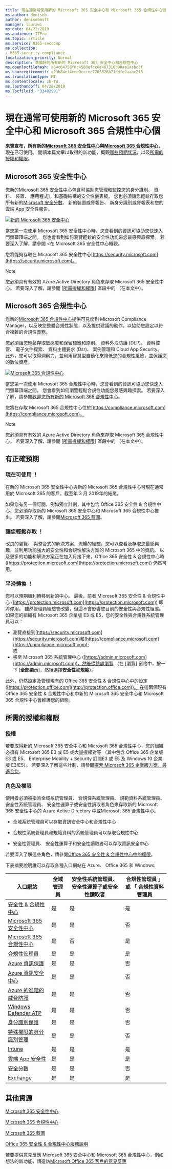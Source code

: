 ```yaml
---
title: 現在通常可使用新的 Microsoft 365 安全中心和 Microsoft 365 合規性中心個
ms.author: deniseb
author: denisebmsft
manager: laurawi
ms.date: 04/22/2019
ms.audience: ITPro
ms.topic: article
ms.service: O365-seccomp
ms.collection:
- M365-security-compliance
localization_priority: Normal
description: 準備好的所有新的 Microsoft 365 安全中心和合規性中心
ms.openlocfilehash: a64c64756f0c4588efcc6e467316b90aa1aabc3f
ms.sourcegitcommit: e23b84ef4eee9cccec7205826b71ddfe9aaac2f8
ms.translationtype: MT
ms.contentlocale: zh-TW
ms.lasthandoff: 04/28/2019
ms.locfileid: "33402991"
---
```

# <a name="the-new-microsoft-365-security-center-and-microsoft-365-compliance-center-are-now-generally-available"></a>現在通常可使用新的 Microsoft 365 安全中心和 Microsoft 365 合規性中心個

**來賓宣布，所有新的[Microsoft 365 安全性中心](#microsoft-365-security-center)與[Microsoft 365 合規性中心](#microsoft-365-compliance-center)**，現在已可使用。 閱讀本篇文章以取得的新功能，概觀[哪些預期狀況](#what-to-expect)，以及[所需的授權和權限](#required-licenses-and-permissions)。

## <a name="microsoft-365-security-center"></a>Microsoft 365 安全性中心

您新的[Microsoft 365 安全性中心](overview-security-center.md)包含可協助您管理和監控您的身分識別、 資料、 裝置、 應用程式]，和基礎結構的安全性儀表板。 您也必須讓您輕鬆存取您所有新的[Microsoft 安全分數](microsoft-secure-score.md)、 新的裝置威脅報告、 新身分識別威脅報表和您的雲端 App 安全性報告。 

[![新的 Microsoft 365 安全中心](media/m365-security-center.png)](overview-security-center.md)

當您第一次使用 Microsoft 365 安全性中心時，您會看到的資訊可協助您快速入門螢幕頂端之間。 您也會看到如何瀏覽輕鬆的安全性功能來您最感興趣探索。 若要深入了解，請參閱 <<c0>在 Microsoft 365 安全性中心概觀。

您將能夠存取在 Microsoft 365 安全性中心[https://security.microsoft.com](https://security.microsoft.com)。 

> [!NOTE]
> 您必須具有有效的 Azure Active Directory 角色來存取 Microsoft 365 安全性中心。 若要深入了解，請參閱 [[所需授權和權限](#required-licenses-and-permissions)] 區段中的 （在本文中）。

## <a name="microsoft-365-compliance-center"></a>Microsoft 365 合規性中心

您新的[Microsoft 365 合規性中心](microsoft-365-compliance-center.md)提供可見度到 Microsoft Compliance Manager，以反映您整體合規性狀態，以及提供建議的動作，以協助您設定以符合複雜的合規性義務。 

您必須讓您輕鬆存取敏感度和保留標籤和原則、 資料外洩防護 (DLP)、 資料控管、 電子文件探索、 資料主體要求 (Dsr)、 案例管理和 Cloud App Security。 此外，您可以取得洞察力，並利用智慧型自動化來降低您的合規性風險，並保護您的數位資產。 

[![Microsoft 365 合規性中心](media/m365-compliance-center.png)](microsoft-365-compliance-center.md)

當您第一次使用 Microsoft 365 合規性中心時，您會看到的資訊可協助您快速入門螢幕頂端之間。 您會看到如何瀏覽輕鬆合規性功能您最感興趣探索。 若要深入了解，請參閱[歡迎您所有新的 Microsoft 365 合規性中心](microsoft-365-compliance-center.md)。

您將在存取 Microsoft 365 合規性中心位於[https://compliance.microsoft.com](https://compliance.microsoft.com)。  

> [!NOTE]
> 您必須具有有效的 Azure Active Directory 角色來存取 Microsoft 365 合規性中心。 若要深入了解，請參閱 [[所需授權和權限](#required-licenses-and-permissions)] 區段中的 （在本文中）。

## <a name="what-to-expect"></a>有正確預期

### <a name="available-now"></a>現在可使用 ！

在新的 Microsoft 365 安全性中心與新的 Microsoft 365 合規性中心可現在通常用於 Microsoft 365 的客戶，截至年 3 月 2019年的結尾。 

如果您有另一個訂閱，例如獨立計劃，其中包含 Office 365 安全性 & 合規性中心，您必須存取新的 Microsoft 365 安全中心和 Microsoft 365 合規性中心推出。 若要深入了解，請參閱[Microsoft 365 藍圖](https://www.microsoft.com/microsoft-365/roadmap)。

### <a name="easy-access"></a>讓您輕鬆存取 ！

改良的瀏覽、 與整合式的解決方案，流暢的經驗，您可以查看及存取您最感興趣，並利用功能強大的安全性和合規性解決方案的 Microsoft 365 中的資訊。 以及更多的功能和解決方案正在加入月接下來，Office 365 安全性 & 合規性中心時 ([https://protection.microsoft.com](https://protection.microsoft.com)) 仍然可用。

### <a name="smooth-transition"></a>平滑轉換 ！

您可以預期順利轉移到新的中心。 最後，前者 Microsoft 365 安全性 & 合規性中心 ([https://protection.microsoft.com](https://protection.microsoft.com)) 即將停用。 雖然管理員經驗會改變，但這不會影響您目前的安全性與合規性組態。 如果您的組織有 Microsoft 365 企業版 E3 或 E5，您的安全性與合規性系統管理員可以：

- 瀏覽直接到[https://security.microsoft.com](https://security.microsoft.com)和[https://compliance.microsoft.com](https://compliance.microsoft.com); <br>或  
- 移至 Microsoft 365 系統管理中心 ([https://admin.microsoft.com](https://admin.microsoft.com))，然後從該處瀏覽 （在 [瀏覽] 窗格中，按一下 [**全部顯示**]，然後選擇**安全性**或**規範**）。

此外，仍然設定及管理現有的 Office 365 安全性 & 合規性中心中的設定 ([https://protection.office.com](http://protection.office.com))。 在這兩個現有 Office 365 安全性 & 合規性中心和中新的 Microsoft 365 安全中心和 Microsoft 365 合規性中心會維護您的組態。  

## <a name="required-licenses-and-permissions"></a>所需的授權和權限

### <a name="licenses"></a>授權

若要取得新的 Microsoft 365 安全中心和 Microsoft 365 合規性中心，您的組織必須有 Microsoft 365 E3 或 E5 或大量授權對等 （其中包含 Office 365 企業版 E3 或 E5、 Enterprise Mobility + Security 訂閱E3 或 E5 及 Windows 10 企業版 E3/E5）。 若要深入了解這些計劃，請參閱[探索 Microsoft 365 企業版方案，最適合您](https://www.microsoft.com/microsoft-365/compare-all-microsoft-365-plans)。

### <a name="roles-and-permissions"></a>角色及權限

使用者必須被指派全域系統管理員、 合規性系統管理員、 規範資料系統管理員、 安全性系統管理員、 安全性運算子或安全性讀取者角色來存取新的 Microsoft 365 安全性中心的 Azure Active Directory 中或Microsoft 365 合規性中心。

- 全域系統管理員可以存取資訊安全中心和合規性中心

- 合規性系統管理員和規範資料的系統管理員可以存取合規性中心

- 安全性管理員、 安全性運算子和安全性讀取者可以存取資訊安全中心

 若要深入了解這些角色，請參閱[Office 365 安全性 & 合規性中心中的權限](permissions-in-the-security-and-compliance-center.md)。
 
下表摘要說明誰可以存取各種入口網站在 Azure、 Office 365 和 Windows:

|入口網站 |全域管理員 |安全性系統管理員、 安全性運算子或安全性讀取者|合規性管理員 」 或 「 合規性資料管理員 |
|---------|---------|---------|---------|
|[安全性 & 合規性中心](https://protection.office.com) |是 |是  |是 |
|[Microsoft 365 安全性中心](https://security.microsoft.com) |是  | 是  | 否        |
|[Microsoft 365 合規性中心](https://compliance.microsoft.com) | 是 | 否 | 是 |
|[合規性管理員](https://aka.ms/compliancemanager) |是 | 是 |是  |
|[Azure 資訊保護](https://docs.microsoft.com/azure/information-protection) |是 |是 |否 |
|[Azure 資訊安全中心](https://docs.microsoft.com/azure/security-center/)  |是 |是 |否 |
|[Azure 的進階的威脅防護](https://docs.microsoft.com/azure-advanced-threat-protection/what-is-atp)  |是 |是 |否 |
|[Windows Defender ATP](https://docs.microsoft.com/windows/security/threat-protection/windows-defender-atp/windows-defender-advanced-threat-protection?ocid=tia-260153000#windows-defender-atp) |是 |是 |否 |
|[身分識別保護](https://docs.microsoft.com/azure/active-directory/identity-protection)     |是 |是 |否 |
|[特殊權限的身分識別管理](https://docs.microsoft.com/azure/active-directory/privileged-identity-management)     |是 |是 |否 |
|[Intune](https://docs.microsoft.com/intune)     |是 |是 |是 |
|[雲端 App 安全性](https://docs.microsoft.com/cloud-app-security/)     |是 |是 |是 |
|[安全分數](https://docs.microsoft.com/office365/securitycompliance/office-365-secure-score)     |是 |是 |否 |
|[Exchange](https://docs.microsoft.com/exchange/)     |是 |是 |是 |

## <a name="additional-resources"></a>其他資源

[Microsoft 365 安全性中心](overview-security-center.md)

[Microsoft 365 合規性中心](microsoft-365-compliance-center.md)

[Microsoft 365 藍圖](https://www.microsoft.com/microsoft-365/roadmap)

[Office 365 安全性 & 合規性中心服務說明](https://docs.microsoft.com/office365/servicedescriptions/office-365-platform-service-description/office-365-securitycompliance-center)

若要提供意見反應 Microsoft 365 安全中心和 Microsoft 365 合規性中心，例如想法的新功能，請造訪[Microsoft Office 365 客戶的意見反應](https://office365.uservoice.com)
